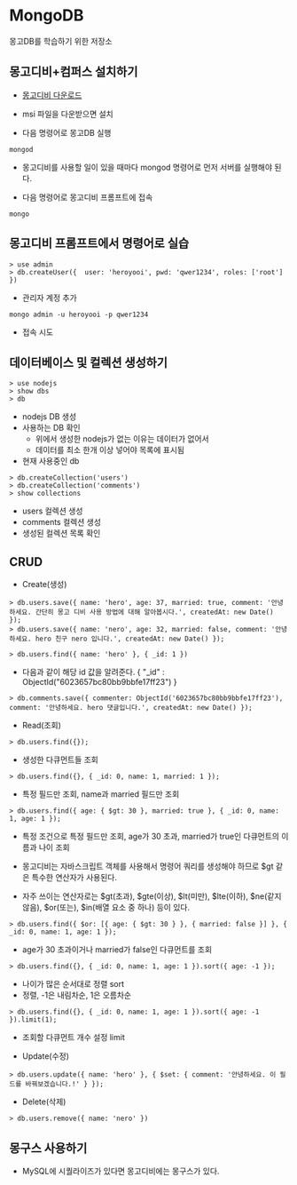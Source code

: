 # MongoDB

몽고DB를 학습하기 위한 저장소

## 몽고디비+컴퍼스 설치하기
- [몽고디비 다운로드](https://www.mongodb.com/try/download/enterprise)
- msi 파일을 다운받으면 설치

- 다음 명령어로 몽고DB 실행
```command
mongod
```
  - 몽고디비를 사용할 일이 있을 때마다 mongod 명령어로 먼저 서버를 실행해야 된다.

- 다음 명령어로 몽고디비 프롬프트에 접속
```command
mongo
```

## 몽고디비 프롬프트에서 명령어로 실습
```command
> use admin
> db.createUser({  user: 'heroyooi', pwd: 'qwer1234', roles: ['root'] })
```
- 관리자 계정 추가

```command
mongo admin -u heroyooi -p qwer1234
```
- 접속 시도

## 데이터베이스 및 컬렉션 생성하기
```command
> use nodejs
> show dbs
> db
```
- nodejs DB 생성
- 사용하는 DB 확인
  - 위에서 생성한 nodejs가 없는 이유는 데이터가 없어서
  - 데이터를 최소 한개 이상 넣어야 목록에 표시됨
- 현재 사용중인 db


```command
> db.createCollection('users')
> db.createCollection('comments')
> show collections
```
- users 컬렉션 생성
- comments 컬렉션 생성
- 생성된 컬렉션 목록 확인

## CRUD
- Create(생성)
```command
> db.users.save({ name: 'hero', age: 37, married: true, comment: '안녕하세요. 간단히 몽고 디비 사용 방법에 대해 알아봅시다.', createdAt: new Date() });
> db.users.save({ name: 'nero', age: 32, married: false, comment: '안녕하세요. hero 친구 nero 입니다.', createdAt: new Date() });

> db.users.find({ name: 'hero' }, { _id: 1 })
```
  - 다음과 같이 해당 id 값을 알려준다. { "_id" : ObjectId("6023657bc80bb9bbfe17ff23") }

```command
> db.comments.save({ commenter: ObjectId('6023657bc80bb9bbfe17ff23'), comment: '안녕하세요. hero 댓글입니다.', createdAt: new Date() });
```

- Read(조회)
```command
> db.users.find({});
```
  - 생성한 다큐먼트들 조회

```command
> db.users.find({}, { _id: 0, name: 1, married: 1 });
```
  - 특정 필드만 조회, name과 married 필드만 조회

```command
> db.users.find({ age: { $gt: 30 }, married: true }, { _id: 0, name: 1, age: 1 });
```
  - 특정 조건으로 특정 필드만 조회, age가 30 초과, married가 true인 다큐먼트의 이름과 나이 조회

  - 몽고디비는 자바스크립트 객체를 사용해서 명령어 쿼리를 생성해야 하므로 $gt 같은 특수한 연산자가 사용된다.
  - 자주 쓰이는 연산자로는 $gt(초과), $gte(이상), $lt(미만), $lte(이하), $ne(같지 않음), $or(또는), $in(배열 요소 중 하나) 등이 있다.

```command
> db.users.find({ $or: [{ age: { $gt: 30 } }, { married: false }] }, { _id: 0, name: 1, age: 1 });
```
  - age가 30 초과이거나 married가 false인 다큐먼트를 조회

```command
> db.users.find({}, { _id: 0, name: 1, age: 1 }).sort({ age: -1 });
```
  - 나이가 많은 순서대로 정렬 sort
  - 정렬, -1은 내림차순, 1은 오름차순

```command
> db.users.find({}, { _id: 0, name: 1, age: 1 }).sort({ age: -1 }).limit(1);
```
  - 조회할 다큐먼트 개수 설정 limit

- Update(수정)
```command
> db.users.update({ name: 'hero' }, { $set: { comment: '안녕하세요. 이 필드를 바꿔보겠습니다.!' } });
```

- Delete(삭제)
```command
> db.users.remove({ name: 'nero' })
```

## 몽구스 사용하기
- MySQL에 시퀄라이즈가 있다면 몽고디비에는 몽구스가 있다.
```command

```